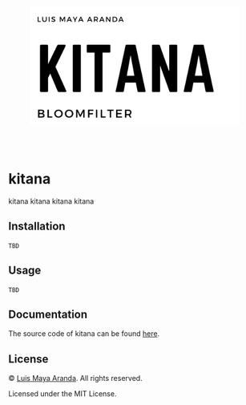 <br><br>

<p align="center">
<a href="https://github.com/LuisMaya"><img width="420" src="./logo/kitana.png" alt="kitana logo"></a>
</p>

<br><br>

# kitana

kitana kitana kitana kitana

## Installation

```
TBD
```

## Usage

```
TBD
```

## Documentation

The source code of kitana can be found [here](./src/).

## License

&copy; [Luis Maya Aranda](https://github.com/LuisMaya). All rights reserved.

Licensed under the MIT License.